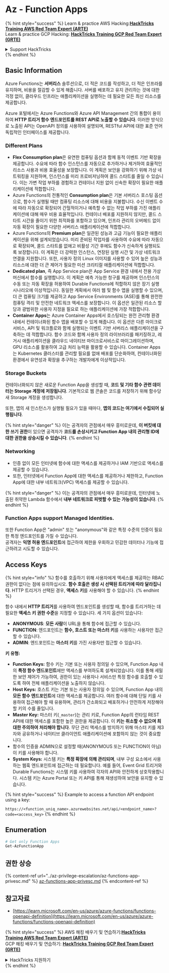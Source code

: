 # Az - Function Apps

{% hint style="success" %}
Learn & practice AWS Hacking:<img src="../../../.gitbook/assets/image (1) (1) (1) (1).png" alt="" data-size="line">[**HackTricks Training AWS Red Team Expert (ARTE)**](https://training.hacktricks.xyz/courses/arte)<img src="../../../.gitbook/assets/image (1) (1) (1) (1).png" alt="" data-size="line">\
Learn & practice GCP Hacking: <img src="../../../.gitbook/assets/image (2) (1).png" alt="" data-size="line">[**HackTricks Training GCP Red Team Expert (GRTE)**<img src="../../../.gitbook/assets/image (2) (1).png" alt="" data-size="line">](https://training.hacktricks.xyz/courses/grte)

<details>

<summary>Support HackTricks</summary>

* Check the [**subscription plans**](https://github.com/sponsors/carlospolop)!
* **Join the** 💬 [**Discord group**](https://discord.gg/hRep4RUj7f) or the [**telegram group**](https://t.me/peass) or **follow** us on **Twitter** 🐦 [**@hacktricks\_live**](https://twitter.com/hacktricks_live)**.**
* **Share hacking tricks by submitting PRs to the** [**HackTricks**](https://github.com/carlospolop/hacktricks) and [**HackTricks Cloud**](https://github.com/carlospolop/hacktricks-cloud) github repos.

</details>
{% endhint %}

## Basic Information

Azure Functions는 **서버리스** 솔루션으로, 더 적은 코드를 작성하고, 더 적은 인프라를 유지하며, 비용을 절감할 수 있게 해줍니다. 서버를 배포하고 유지 관리하는 것에 대한 걱정 없이, 클라우드 인프라는 애플리케이션을 실행하는 데 필요한 모든 최신 리소스를 제공합니다.

Azure 포털에서는 Azure Functions와 Azure API Management 간의 통합이 용이하여 **HTTP 트리거 함수 엔드포인트를 REST API로 노출할 수 있습니다**. 이러한 방식으로 노출된 API는 OpenAPI 정의를 사용하여 설명되며, RESTful API에 대한 표준 언어 독립적인 인터페이스를 제공합니다.

### Different Plans

* **Flex Consumption plan**은 유연한 컴퓨팅 옵션과 함께 동적 이벤트 기반 확장을 제공합니다. 수요에 따라 함수 인스턴스를 자동으로 추가하거나 제거하여 효율적인 리소스 사용과 비용 효율성을 보장합니다. 이 계획은 보안을 강화하기 위해 가상 네트워킹을 지원하며, 인스턴스를 미리 프로비저닝하여 콜드 스타트를 줄일 수 있습니다. 이는 가변 작업 부하를 경험하고 컨테이너 지원 없이 신속한 확장이 필요한 애플리케이션에 적합합니다.
* Azure Functions의 전통적인 **Consumption plan**은 기본 서버리스 호스팅 옵션으로, 함수가 실행될 때만 컴퓨팅 리소스에 대해 비용을 지불합니다. 수신 이벤트 수에 따라 자동으로 확장되어 간헐적이거나 예측할 수 없는 작업 부하를 가진 애플리케이션에 대해 매우 비용 효율적입니다. 컨테이너 배포를 지원하지 않지만, 콜드 스타트 시간을 줄이기 위한 최적화를 포함하고 있으며, 인프라 관리의 오버헤드 없이 자동 확장이 필요한 다양한 서버리스 애플리케이션에 적합합니다.
* Azure Functions의 **Premium plan**은 일관된 성능과 고급 기능이 필요한 애플리케이션을 위해 설계되었습니다. 미리 준비된 작업자를 사용하여 수요에 따라 자동으로 확장되며, 콜드 스타트를 없애고 비활성 기간 후에도 함수가 신속하게 실행되도록 보장합니다. 이 계획은 더 강력한 인스턴스, 연장된 실행 시간 및 가상 네트워크 연결을 지원합니다. 또한, 사용자 정의 Linux 이미지를 사용할 수 있어 높은 성능과 리소스에 대한 더 큰 제어가 필요한 미션 크리티컬 애플리케이션에 적합합니다.
* **Dedicated plan**, 즉 App Service plan은 App Service 환경 내에서 전용 가상 머신에서 함수를 실행합니다. 이 계획은 예측 가능한 청구를 제공하며 인스턴스의 수동 또는 자동 확장을 허용하여 Durable Functions에 적합하지 않은 장기 실행 시나리오에 이상적입니다. 동일한 계획에서 여러 웹 및 함수 앱을 실행할 수 있으며, 더 큰 컴퓨팅 크기를 제공하고 App Service Environments (ASE)를 통해 완전한 컴퓨팅 격리 및 안전한 네트워크 액세스를 보장합니다. 이 옵션은 일관된 리소스 할당과 광범위한 사용자 지정을 필요로 하는 애플리케이션에 가장 적합합니다.
* **Container Apps**는 Azure Container Apps에서 호스팅되는 완전 관리형 환경 내에서 컨테이너화된 함수 앱을 배포할 수 있게 해줍니다. 이 옵션은 다른 마이크로서비스, API 및 워크플로와 함께 실행되는 이벤트 기반 서버리스 애플리케이션을 구축하는 데 적합합니다. 함수 코드와 함께 사용자 정의 라이브러리를 패키징하고, 레거시 애플리케이션을 클라우드 네이티브 마이크로서비스로 마이그레이션하며, GPU 리소스를 활용하여 고급 처리 능력을 활용할 수 있습니다. Container Apps는 Kubernetes 클러스터를 관리할 필요를 없애 배포를 단순화하여, 컨테이너화된 환경에서 유연성과 확장을 추구하는 개발자에게 이상적입니다.

### **Storage Buckets**

컨테이너화되지 않은 새로운 Function App을 생성할 때, **코드 및 기타 함수 관련 데이터는 Storage 계정에 저장됩니다**. 기본적으로 웹 콘솔은 코드를 저장하기 위해 함수당 새 Storage 계정을 생성합니다.

또한, 앱의 새 인스턴스가 실행될 필요가 있을 때마다, **앱의 코드는 여기에서 수집되어 실행됩니다**.

{% hint style="danger" %}
이는 공격자의 관점에서 매우 흥미로운데, **이 버킷에 대한 쓰기 권한**이 있으면 공격자가 **코드를 손상시키고 Function App 내의 관리형 ID에 대한 권한을 상승시킬 수 있습니다**.
{% endhint %}

### Networking

* 인증 없이 모든 인터넷에 함수에 대한 액세스를 제공하거나 IAM 기반으로 액세스를 제공할 수 있습니다.
* 또한, 인터넷에서 Function App에 대한 액세스를 제공하거나 제한하고, Function App에 대한 내부 네트워크(VPC) 액세스를 제공할 수 있습니다.

{% hint style="danger" %}
이는 공격자의 관점에서 매우 흥미로운데, 인터넷에 노출된 취약한 Lambda 함수에서 **내부 네트워크로 피벗할 수 있는 가능성이 있습니다**.
{% endhint %}

### **Function Apps support Managed Identities.**

또한 Function App은 "admin" 또는 "anonymous"와 같은 특정 수준의 인증이 필요한 특정 엔드포인트를 가질 수 있습니다.\
공격자는 **익명 허용 엔드포인트**에 접근하여 제한을 우회하고 민감한 데이터나 기능에 접근하려고 시도할 수 있습니다.

## Access Keys

{% hint style="info" %}
함수를 호출하기 위해 사용자에게 액세스를 제공하는 RBAC 권한이 없다는 점에 유의하십시오. **함수 호출은 생성 시 선택된 트리거에 따라 달라집니다**. HTTP 트리거가 선택된 경우, **액세스 키**를 사용해야 할 수 있습니다.
{% endhint %}

함수 내에서 **HTTP 트리거**를 사용하여 엔드포인트를 생성할 때, 함수를 트리거하는 데 필요한 **액세스 키 권한 수준**을 지정할 수 있습니다. 세 가지 옵션이 있습니다:

* **ANONYMOUS**: **모든 사람**이 URL을 통해 함수에 접근할 수 있습니다.
* **FUNCTION**: 엔드포인트는 **함수, 호스트 또는 마스터 키**를 사용하는 사용자만 접근할 수 있습니다.
* **ADMIN**: 엔드포인트는 **마스터 키**를 가진 사용자만 접근할 수 있습니다.

**키 유형:**

* **Function Keys:** 함수 키는 기본 또는 사용자 정의일 수 있으며, Function App 내의 **특정 함수 엔드포인트**에만 액세스를 부여하도록 설계되었습니다. 이를 통해 세밀한 보안 제어가 가능하여, 권한이 있는 사용자나 서비스만 특정 함수를 호출할 수 있도록 하여 전체 애플리케이션을 노출하지 않습니다.
* **Host Keys:** 호스트 키는 기본 또는 사용자 정의일 수 있으며, Function App 내의 **모든 함수 엔드포인트**에 대한 액세스를 제공합니다. 여러 함수에 대해 단일 키를 사용하여 접근해야 할 때 유용하며, 관리가 간소화되고 배포하거나 안전하게 저장해야 할 키의 수를 줄입니다.
* **Master Key:** 마스터 키(`_master`)는 관리 키로, Function App의 런타임 REST API에 대한 액세스를 포함한 높은 권한을 제공합니다. 이 **키는 취소할 수 없으며 최대한 주의하여 처리해야 합니다**. 무단 관리 액세스를 방지하기 위해 마스터 키를 제3자와 공유하거나 네이티브 클라이언트 애플리케이션에 포함하지 않는 것이 중요합니다.
* 함수의 인증을 ADMIN으로 설정할 때(ANONYMOUS 또는 FUNCTION이 아님) 이 키를 사용해야 합니다.
* **System Keys:** 시스템 키는 **특정 확장에 의해 관리되며**, 내부 구성 요소에서 사용하는 웹훅 엔드포인트에 접근하는 데 필요합니다. 예를 들어, Event Grid 트리거와 Durable Functions는 시스템 키를 사용하여 각자의 API와 안전하게 상호작용합니다. 시스템 키는 Azure Portal 또는 키 API를 통해 재생성하여 보안을 유지할 수 있습니다.

{% hint style="success" %}
Example to access a function API endpoint using a key:

`https://<function_uniq_name>.azurewebsites.net/api/<endpoint_name>?code=<access_key>`
{% endhint %}

## Enumeration
```powershell
# Get only Function Apps
Get-AzFunctionApp
```
## 권한 상승

{% content-ref url="../az-privilege-escalation/az-functions-app-privesc.md" %}
[az-functions-app-privesc.md](../az-privilege-escalation/az-functions-app-privesc.md)
{% endcontent-ref %}

## 참고자료

* [https://learn.microsoft.com/en-us/azure/azure-functions/functions-openapi-definition](https://learn.microsoft.com/en-us/azure/azure-functions/functions-openapi-definition)

{% hint style="success" %}
AWS 해킹 배우기 및 연습하기:<img src="../../../.gitbook/assets/image (1) (1) (1) (1).png" alt="" data-size="line">[**HackTricks Training AWS Red Team Expert (ARTE)**](https://training.hacktricks.xyz/courses/arte)<img src="../../../.gitbook/assets/image (1) (1) (1) (1).png" alt="" data-size="line">\
GCP 해킹 배우기 및 연습하기: <img src="../../../.gitbook/assets/image (2) (1).png" alt="" data-size="line">[**HackTricks Training GCP Red Team Expert (GRTE)**<img src="../../../.gitbook/assets/image (2) (1).png" alt="" data-size="line">](https://training.hacktricks.xyz/courses/grte)

<details>

<summary>HackTricks 지원하기</summary>

* [**구독 계획**](https://github.com/sponsors/carlospolop) 확인하기!
* **💬 [**Discord 그룹**](https://discord.gg/hRep4RUj7f) 또는 [**텔레그램 그룹**](https://t.me/peass)에 참여하거나 **Twitter** 🐦 [**@hacktricks\_live**](https://twitter.com/hacktricks_live)**를 팔로우하세요.**
* **[**HackTricks**](https://github.com/carlospolop/hacktricks) 및 [**HackTricks Cloud**](https://github.com/carlospolop/hacktricks-cloud) github 리포지토리에 PR을 제출하여 해킹 팁을 공유하세요.**

</details>
{% endhint %}

